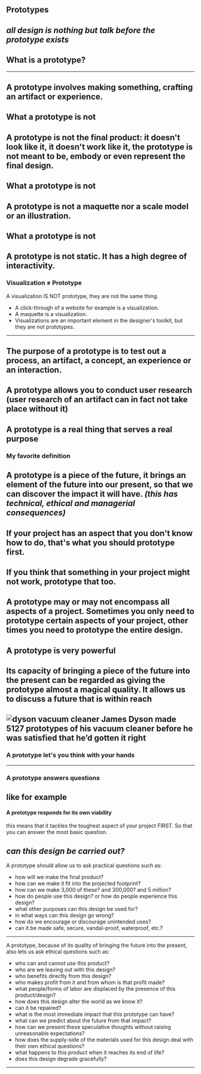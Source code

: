 ## Prototypes
_all design is nothing but talk before the prototype exists_
---
## What is a prototype?
---
A prototype involves making something, crafting an artifact or experience.
---
## What a prototype is not
A prototype is not the final product: it doesn't look like it, it doesn't work like it, the prototype is not meant to be, embody or even represent the final design.
---
## What a prototype is not
A prototype is not a maquette nor a scale model or an illustration.
---
## What a prototype is not
A prototype is not static. It has a high degree of interactivity.
---
### Visualization ≠ Prototype
A visualization IS NOT prototype, they are not the same thing.
- A click-through of a website for example is a visualization.
- A maquette is a visualization.
- Visualizations are an important element in the designer's toolkit, but they are not prototypes.
---
The purpose of a prototype is to test out a process, an artifact, a concept, an experience or an interaction.
---
A prototype allows you to conduct user research
(user research of an artifact can in fact not take place without it)
---
A prototype is a real thing that serves a real purpose
---
### My favorite definition
A prototype is a piece of the future, it brings an element of the future into our present, so that we can discover the impact it will have.
_(this has technical, ethical and managerial consequences)_
---
If your project has an aspect that you don't know how to do, that's what you should prototype first.
---
If you think that something in your project might not work, prototype that too.
---
A prototype may or may not encompass all aspects of a project. Sometimes you only need to prototype certain aspects of your project, other times you need to prototype the entire design.
---
## A prototype is very powerful
Its capacity of bringing a piece of the future into the present can be regarded as giving the prototype almost a magical quality. It allows us to discuss a future that is within reach
---
![dyson vacuum cleaner](http://dealizon.com/images/2012/05/dyson-dc32-bagless-cylinder-vacuum-cleaner1.jpg)
James Dyson made 5127 prototypes of his vacuum cleaner before he was satisfied that he’d gotten it right
---
### A prototype let's you think with your hands
---
### A prototype answers questions
like for example
---
#### A prototype responds for its own **viability**
this means that it tackles the toughest aspect of your project FIRST. So that you can answer the most basic question.

_can this design be carried out?_
---
A prototype should allow us to ask practical questions such as:
- how will we make the final product?
- how can we make it fit into the projected footprint?
- how can we make 3,000 of these? and 300,000? and 5 million?
- how do people use this design? or how do people experience this design?
- what other purposes can this design be used for?
- in what ways can this design go wrong?
- how do we encourage or discourage unintended uses?
- can it be made safe, secure, vandal-proof, waterproof, etc.?
---
A prototype, because of its quality of bringing the future into the present,
also lets us ask ethical questions such as:
- who can and cannot use this product?
- who are we leaving out with this design?
- who benefits directly from this design?
- who makes profit from it and from whom is that profit made?
- what people/forms of labor are displaced by the presence of this product/design?
- how does this design alter the world as we know it?
- can it be repaired?
- what is the most immediate impact that this prototype can have?
- what can we predict about the future from that impact?
- how can we present these speculative thoughts without raising unreasonable expectations?
- how does the supply-side of the materials used for this design deal with their own ethical questions?
- what happens to this product when it reaches its end of life?
- does this design degrade gracefully?
---
